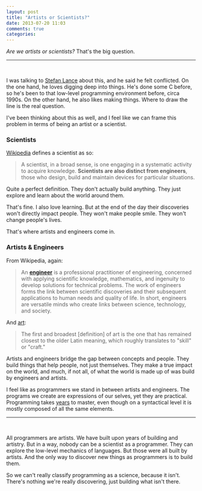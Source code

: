 ```yaml
---
layout: post
title: "Artists or Scientists?"
date: 2013-07-20 11:03
comments: true
categories: 
---
```


*Are we artists or scientists?* That's the big question. 

---

<br>

I was talking to [Stefan Lance](http://stefanlance.com/blog/) about this, and he said he felt conflicted. On the one hand, he loves digging deep into things. He's done some C before, so he's been to that low-level programming environment before, circa 1990s. On the other hand, he also likes making things. Where to draw the line is the real question.

I've been thinking about this as well, and I feel like we can frame this problem in terms of being an artist or a scientist.

### Scientists

[Wikipedia](http://en.wikipedia.org/wiki/Scientist) defines a scientist as so: 

> A scientist, in a broad sense, is one engaging in a systematic activity to acquire knowledge.
> **Scientists are also distinct from engineers**, those who design, build and maintain devices for particular situations.

Quite a perfect definition. They don't actually build anything. They just explore and learn about the world around them. 

That's fine. I also love learning. But at the end of the day their discoveries won't directly impact people. They won't make people smile. They won't change people's lives. 

That's where artists and engineers come in. 

### Artists & Engineers

From Wikipedia, again: 

> An **[engineer](http://en.wikipedia.org/wiki/Engineer)** is a professional practitioner of engineering, concerned with applying 
> scientific knowledge, mathematics, and ingenuity to develop solutions for technical problems.
> The work of engineers forms the link between scientific discoveries and their subsequent applications to human needs and quality
> of life. In short, engineers are versatile minds who create links between science, technology, and society.

And [art](http://en.wikipedia.org/wiki/Art): 

> The first and broadest [definition] of art is the one that has remained closest to the older Latin meaning, which roughly translates to "skill" or "craft."

Artists and engineers bridge the gap between concepts and people. They build things that help people, not just themselves. They make a true impact on the world, and much, if not all, of what the world is made up of was build by engineers and artists. 

I feel like as programmers we stand in between artists and engineers. The programs we create are expressions of our selves, yet they are practical. Programming takes [years](http://norvig.com/21-days.html) to master, even though on a syntactical level it is mostly composed of all the same elements. 

---

<br>

All programmers are artists. We have built upon years of building and artistry. But in a way, nobody can be a scientist as a programmer. They can explore the low-level mechanics of languages. But those were all built by artists. And the only way to discover new things as programmers is to build them. 

So we can't really classify programming as a science, because it isn't. There's nothing we're really discovering, just building what isn't there. 



